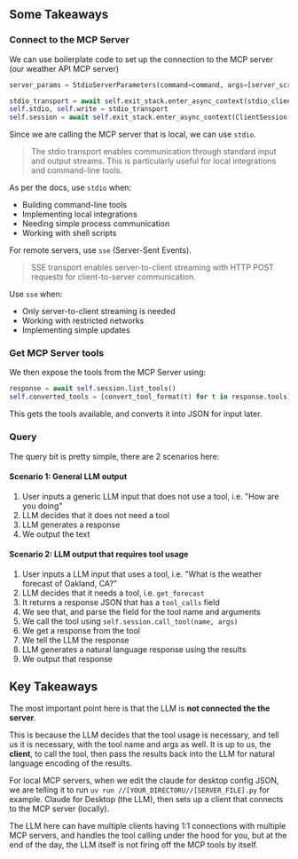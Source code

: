 ## Some Takeaways

### Connect to the MCP Server
We can use boilerplate code to set up the connection to the MCP server (our weather API MCP server)

```python
server_params = StdioServerParameters(command=command, args=[server_script_path], env=None)

stdio_transport = await self.exit_stack.enter_async_context(stdio_client(server_params))
self.stdio, self.write = stdio_transport
self.session = await self.exit_stack.enter_async_context(ClientSession(self.stdio, self.write))
```

Since we are calling the MCP server that is local, we can use `stdio`. 
> The stdio transport enables communication through standard input and output streams. This is particularly useful for local integrations and command-line tools.

As per the docs, use `stdio` when:
- Building command-line tools
- Implementing local integrations
- Needing simple process communication
- Working with shell scripts

For remote servers, use `sse` (Server-Sent Events). 
> SSE transport enables server-to-client streaming with HTTP POST requests for client-to-server communication.

Use `sse` when:
- Only server-to-client streaming is needed
- Working with restricted networks
- Implementing simple updates

### Get MCP Server tools

We then expose the tools from the MCP Server using:
```python
response = await self.session.list_tools()
self.converted_tools = [convert_tool_format(t) for t in response.tools]
```

This gets the tools available, and converts it into JSON for input later.

### Query

The query bit is pretty simple, there are 2 scenarios here:

#### Scenario 1: General LLM output
1. User inputs a generic LLM input that does not use a tool, i.e. "How are you doing"
2. LLM decides that it does not need a tool
3. LLM generates a response
4. We output the text

#### Scenario 2: LLM output that requires tool usage
1. User inputs a LLM input that uses a tool, i.e. "What is the weather forecast of Oakland, CA?"
2. LLM decides that it needs a tool, i.e. `get_forecast`
3. It returns a response JSON that has a `tool_calls` field
4. We see that, and parse the field for the tool name and arguments
5. We call the tool using `self.session.call_tool(name, args)`
6. We get a response from the tool
7. We tell the LLM the response
8. LLM generates a natural language response using the results
9. We output that response

## Key Takeaways
The most important point here is that the LLM is **not connected the the server**.

This is because the LLM decides that the tool usage is necessary, and tell us it is necessary, with the tool name and args as well.
It is up to us, the **client**, to call the tool, then pass the results back into the LLM for natural language encoding of the results.

For local MCP servers, when we edit the claude for desktop config JSON, we are telling it to run `uv run //[YOUR_DIRECTORU//[SERVER_FILE].py` for example.
Claude for Desktop (the LLM), then sets up a client that connects to the MCP server (locally).

The LLM here can have multiple clients having 1:1 connections with multiple MCP servers, and handles the tool calling under the hood for you, but at the end of the day,
the LLM itself is not firing off the MCP tools by itself.
